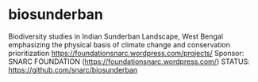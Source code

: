 # biosunderban
Biodiversity studies in Indian Sunderban Landscape, West Bengal  emphasizing the physical basis of climate change and conservation prioritization
https://foundationsnarc.wordpress.com/projects/
Sponsor: SNARC FOUNDATION (https://foundationsnarc.wordpress.com/)
STATUS: https://github.com/snarc/biosunderban 
